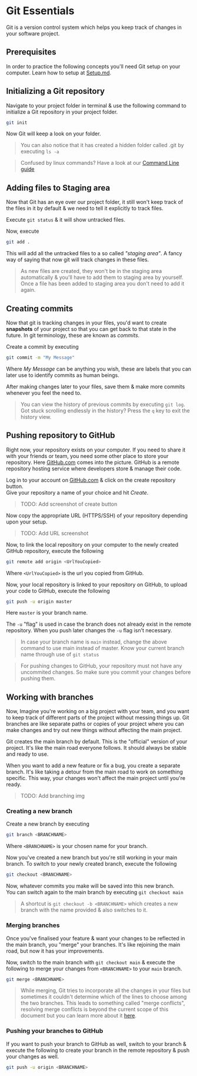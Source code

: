 # Git Essentials

Git is a version control system which helps you keep track of changes in your software project.

## Prerequisites
In order to practice the following concepts you'll need Git setup on your computer.
Learn how to setup at [Setup.md](Setup.md).

## Initializing a Git repository
Navigate to your project folder in terminal & use the following command to initialize a Git repository in your project folder.
```bash
git init
```
Now Git will keep a look on your folder.
> You can also notice that it has created a hidden folder called .git by executing ```ls -a```

> Confused by linux commands? Have a look at our [Command Line guide]()
## Adding files to Staging area
Now that Git has an eye over our project folder, it still won't keep track of the files in it by default & we need to tell it explicitly to track files.

Execute ```git status``` & it will show untracked files.

Now, execute 
```bash
git add .
```

This will add all the untracked files to a so called *"staging area"*. A fancy way of saying that now git will track changes in these files.

> As new files are created, they won't be in the staging area automatically & you'll have to add them to staging area by yourself.  
Once a file has been added to staging area you don't need to add it again.

## Creating commits
Now that git is tracking changes in your files, you'd want to create **snapshots** of your project so that you can get back to that state in the future.
In git terminology, these are known as *commits*.

Create a commit by executing
```bash
git commit -m "My Message"
```
Where *My Message* can be anything you wish, these are labels that you can later use to identify commits as human beings.

After making changes later to your files, save them & make more commits whenever you feel the need to.

> You can view the history of previous commits by executing ```git log```.  
Got stuck scrolling endlessly in the history? Press the ```q``` key to exit the history view.

## Pushing repository to GitHub
Right now, your repository exists on your computer. If you need to share it with your friends or team, you need some other place to store your repository. Here [GitHub.com](https://github.com) comes into the picture. GitHub is a remote repository hosting service where developers store & manage their code.

Log in to your account on [GitHub.com](https://github.com) & click on the create repository button. \
Give your repository a name of your choice and hit *Create*.

> TODO: Add screenshot of create button

Now copy the appropriate URL (HTTPS/SSH) of your repository depending upon your setup.

> TODO: Add URL screenshot

Now, to link the local repository on your computer to the newly created GitHub repository, execute the following

```bash
git remote add origin <UrlYouCopied>
```
Where ```<UrlYouCopied>``` is the url you copied from GitHub.

Now, your local repository is linked to your repository on GitHub, to upload your code to GitHub, execute the following

```bash
git push -u origin master
```
Here ```master``` is your branch name.

The ```-u``` "flag" is used in case the branch does not already exist in the remote repository. When you push later changes the ```-u``` flag isn't necessary.

> In case your branch name is ```main``` instead, change the above command to use main instead of master.
Know your current branch name through use of ```git status```

> For pushing changes to GitHub, your repository must not have any uncommited changes. So make sure you commit your changes before pushing them.

## Working with branches
Now, Imagine you're working on a big project with your team, and you want to keep track of different parts of the project without messing things up. Git branches are like separate paths or copies of your project where you can make changes and try out new things without affecting the main project.

Git creates the main branch by default. This is the "official" version of your project. It's like the main road everyone follows. It should always be stable and ready to use.

When you want to add a new feature or fix a bug, you create a separate branch. It's like taking a detour from the main road to work on something specific. This way, your changes won't affect the main project until you're ready.

> TODO: Add branching img

### Creating a new branch
Create a new branch by executing
```bash
git branch <BRANCHNAME>
```
Where ```<BRANCHNAME>``` is your chosen name for your branch.

Now you've created a new branch but you're still working in your main branch. To switch to your newly created branch, execute the following

```bash
git checkout <BRANCHNAME>
```
Now, whatever commits you make will be saved into this new branch. \
You can switch again to the main branch by executing ```git checkout main```

> A shortcut is ```git checkout -b <BRANCHNAME>``` which creates a new branch with the name provided & also switches to it.

### Merging branches
Once you've finalised your feature & want your changes to be reflected in the main branch, you "merge" your branches. It's like rejoining the main road, but now it has your improvements.

Now, switch to the main branch with ```git checkout main``` & execute the following to merge your changes from ```<BRANCHNAME>``` to your ```main``` branch.

```bash
git merge <BRANCHNAME>
```

> While merging, Git tries to incorporate all the changes in your files but sometimes it couldn't determine which of the lines to choose among the two branches. This leads to something called "merge conflicts", resolving merge conflicts is beyond the current scope of this document but you can learn more about it [here](https://docs.github.com/en/pull-requests/collaborating-with-pull-requests/addressing-merge-conflicts/about-merge-conflicts).

### Pushing your branches to GitHub
If you want to push your branch to GitHub as well, switch to your branch & execute the following to create your branch in the remote repository & push your changes as well.
```bash
git push -u origin <BRANCHNAME>
```
